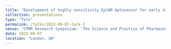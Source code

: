 ```yaml
---
title: "Development of highly sensitivity EpCAM Aptasensor for early diagnosis of breast cancer "
collection: presentations
type: "Talk"
permalink: /talks/2023-09-07-talk-2
venue: "CPMR Research Symposium: ‘The Science and Practice of Pharmaceutical Medicine"
date: 2023-09-07
location: "London, UK"
---
```

